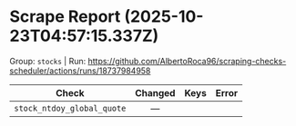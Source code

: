 # Scrape Report (2025-10-23T04:57:15.337Z)

Group: `stocks`  |  Run: https://github.com/AlbertoRoca96/scraping-checks-scheduler/actions/runs/18737984958

| Check | Changed | Keys | Error |
|---|:---:|:--|:--|
| `stock_ntdoy_global_quote` | — |  |  |
